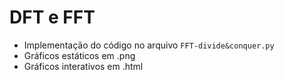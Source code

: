 
# DFT e FFT
- Implementação do código no arquivo `FFT-divide&conquer.py`
- Gráficos estáticos em .png
- Gráficos interativos em .html  
